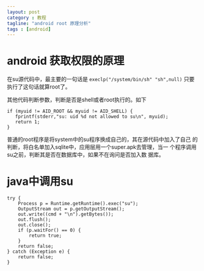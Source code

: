 ```yaml
---
layout: post
category : 教程
tagline: "android root 原理分析"
tags : [android]
---
```


# android 获取权限的原理 #

  在su源代码中，最主要的一句话是
  `execlp("/system/bin/sh" "sh",null)`
  只要执行了这句话就算root了。
  
  其他代码判断参数，判断是否是shell或者root执行的。如下

    if (myuid != AID_ROOT && myuid != AID_SHELL) {
       fprintf(stderr,"su: uid %d not allowed to su\n", myuid);
       return 1;
    }
  普通的root程序是将system中的su程序换成自己的，其在源代码中加入了自己
  的判断，将白名单加入sqlite中，应用层用一个super.apk去管理，当一
  个程序调用su之前，判断其是否在数据库中，如果不在询问是否加入数
  据库。

# java中调用su #
    try {
        Process p = Runtime.getRuntime().exec("su");
        OutputStream out = p.getOutputStream();
        out.write((cmd + "\n").getBytes());
        out.flush();
        out.close();
        if (p.waitFor() == 0) {
            return true;
        }
        return false;
    } catch (Exception e) {
        return false;
    }
